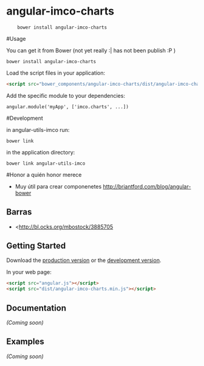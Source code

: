 # angular-imco-charts

        bower install angular-imco-charts

#Usage 

You can get it from Bower (not yet really :| has not been publish :P )

    bower install angular-imco-charts

Load the script files in your application:

```html
<script src="bower_components/angular-imco-charts/dist/angular-imco-charts.js"></script>
```

Add the specific module to your dependencies:

    angular.module('myApp', ['imco.charts', ...])

#Development

in angular-utils-imco run:

    bower link

in the application directory: 

    bower link angular-utils-imco


#Honor a quién honor merece 
+ Muy útil para crear componenetes <http://briantford.com/blog/angular-bower>
## Barras
+ <http://bl.ocks.org/mbostock/3885705

## Getting Started

Download the [production version][min] or the [development version][max].

[min]: https://raw.github.com/hugomosh/jquery-angular-imco-charts/master/dist/angular-angular-imco-charts.min.js
[max]: https://raw.github.com/hugomosh/jquery-angular-imco-charts/master/dist/angular-angular-imco-charts.js

In your web page:

```html
<script src="angular.js"></script>
<script src="dist/angular-imco-charts.min.js"></script>
```

## Documentation
_(Coming soon)_

## Examples
_(Coming soon)_

